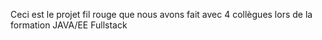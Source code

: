 Ceci est le projet fil rouge que nous avons fait avec 4 collègues lors de la formation JAVA/EE Fullstack
